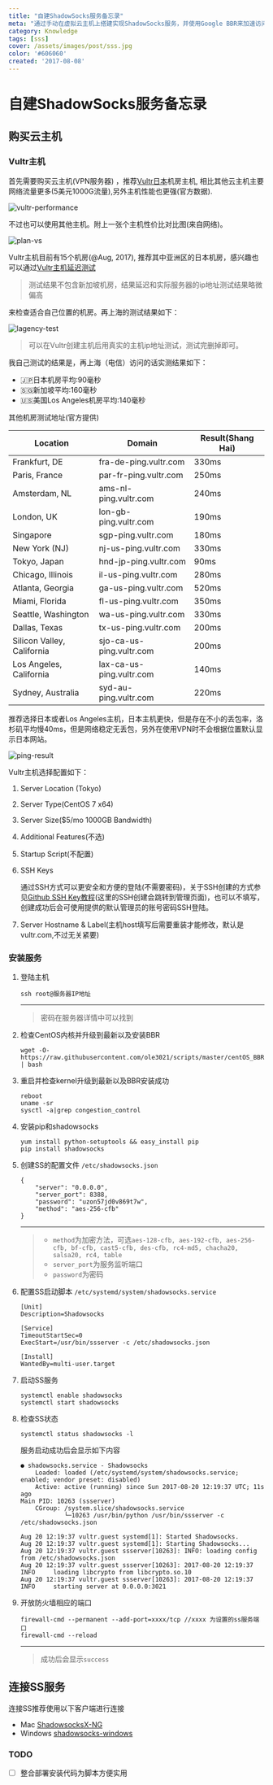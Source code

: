 ```yaml
---
title: "自建ShadowSocks服务备忘录"
meta: "通过手动在虚拟云主机上搭建实现ShadowSocks服务，并使用Google BBR来加速访问速度。"
category: Knowledge
tags: [sss]
cover: /assets/images/post/sss.jpg
color: '#606060'
created: '2017-08-08'
---
```


# 自建ShadowSocks服务备忘录

## 购买云主机

### Vultr主机

首先需要购买云主机(VPN服务器) ，推荐[Vultr日本](http://www.vultr.com/?ref=7092244)机房主机, 相比其他云主机主要网络流量更多(5美元1000G流量),另外主机性能也更强(官方数据).

![vultr-performance](/assets/images/post/vultr-performance.png)

不过也可以使用其他主机。附上一张个主机性价比对比图(来自网络)。

![plan-vs](/assets/images/post/plan-vs.png)

Vultr主机目前有15个机房(@Aug, 2017),  推荐其中亚洲区的日本机房，感兴趣也可以通过[Vultr主机延迟测试](http://cloudharmony.com/speedtest-latency-for-vultr:compute)

> 测试结果不包含新加坡机房，结果延迟和实际服务器的ip地址测试结果略微偏高

来检查适合自己位置的机房。再上海的测试结果如下：

![lagency-test](/assets/images/post/lagency-test.png)

> 可以在Vultr创建主机后用真实的主机ip地址测试，测试完删掉即可。

我自己测试的结果是，再上海（电信）访问的话实测结果如下：

* 🇯🇵日本机房平均:90毫秒
* 🇸🇬新加坡平均:160毫秒
* 🇺🇸美国Los Angeles机房平均:140毫秒

其他机房测试地址(官方提供)

| Location                   | Domain                   | Result(Shang Hai) |
| -------------------------- | ------------------------ | ----------------- |
| Frankfurt, DE              | fra-de-ping.vultr.com    | 330ms             |
| Paris, France              | par-fr-ping.vultr.com    | 250ms             |
| Amsterdam, NL              | ams-nl-ping.vultr.com    | 240ms             |
| London, UK                 | lon-gb-ping.vultr.com    | 190ms             |
| Singapore                  | sgp-ping.vultr.com       | 180ms             |
| New York (NJ)              | nj-us-ping.vultr.com     | 330ms             |
| Tokyo, Japan               | hnd-jp-ping.vultr.com    | 90ms              |
| Chicago, Illinois          | il-us-ping.vultr.com     | 280ms             |
| Atlanta, Georgia           | ga-us-ping.vultr.com     | 520ms             |
| Miami, Florida             | fl-us-ping.vultr.com     | 350ms             |
| Seattle, Washington        | wa-us-ping.vultr.com     | 330ms             |
| Dallas, Texas              | tx-us-ping.vultr.com     | 200ms             |
| Silicon Valley, California | sjo-ca-us-ping.vultr.com | 200ms             |
| Los Angeles, California    | lax-ca-us-ping.vultr.com | 140ms             |
| Sydney, Australia          | syd-au-ping.vultr.com    | 220ms             |

推荐选择日本或者Los Angeles主机，日本主机更快，但是存在不小的丢包率，洛杉矶平均慢40ms，但是网络稳定无丢包，另外在使用VPN时不会根据位置默认显示日本网站。

![ping-result](/assets/images/post/ping-result.png)

Vultr主机选择配置如下：

1. Server Location (Tokyo)

2. Server Type(CentOS 7 x64)

3. Server Size($5/mo 1000GB Bandwidth)

4. Additional Features(不选)

5. Startup Script(不配置)

6. SSH Keys

   通过SSH方式可以更安全和方便的登陆(不需要密码)，关于SSH创建的方式参见[Github SSH Key教程](https://help.github.com/articles/generating-a-new-ssh-key-and-adding-it-to-the-ssh-agent/)(这里的SSH创建会跳转到管理页面)，也可以不填写，创建成功后会可使用提供的默认管理员的账号密码SSH登陆。

7. Server Hostname & Label(主机host填写后需要重装才能修改，默认是vultr.com,不过无关紧要)

### 安装服务

1. 登陆主机

    ```
    ssh root@服务器IP地址
    ```
    ---
    >  密码在服务器详情中可以找到

2. 检查CentOS内核并升级到最新以及安装BBR

    ```
    wget -O- https://raw.githubusercontent.com/ole3021/scripts/master/centOS_BBR.sh | bash
    ```

3. 重启并检查kernel升级到最新以及BBR安装成功

    ```
    reboot
    uname -sr
    sysctl -a|grep congestion_control
    ```

4. 安装pip和shadowsocks

    ```
    yum install python-setuptools && easy_install pip
    pip install shadowsocks
    ```

5. 创建SS的配置文件 `/etc/shadowsocks.json`

    ```
    {
        "server": "0.0.0.0",
        "server_port": 8388,
        "password": "uzon57jd0v869t7w",
        "method": "aes-256-cfb"
    }
    ```
    ---
    > * `method`为加密方法，可选`aes-128-cfb, aes-192-cfb, aes-256-cfb, bf-cfb, cast5-cfb, des-cfb, rc4-md5, chacha20, salsa20, rc4, table`
    > * `server_port`为服务监听端口
    > * `password`为密码

6. 配置SS启动脚本 `/etc/systemd/system/shadowsocks.service`

    ```
    [Unit]
    Description=Shadowsocks

    [Service]
    TimeoutStartSec=0
    ExecStart=/usr/bin/ssserver -c /etc/shadowsocks.json

    [Install]
    WantedBy=multi-user.target
    ```

7. 启动SS服务

    ```
    systemctl enable shadowsocks
    systemctl start shadowsocks
    ```

8. 检查SS状态

    ```
    systemctl status shadowsocks -l
    ```
    服务启动成功后会显示如下内容

    ```
    ● shadowsocks.service - Shadowsocks
        Loaded: loaded (/etc/systemd/system/shadowsocks.service; enabled; vendor preset: disabled)
        Active: active (running) since Sun 2017-08-20 12:19:37 UTC; 11s ago
    Main PID: 10263 (ssserver)
        CGroup: /system.slice/shadowsocks.service
                └─10263 /usr/bin/python /usr/bin/ssserver -c /etc/shadowsocks.json

    Aug 20 12:19:37 vultr.guest systemd[1]: Started Shadowsocks.
    Aug 20 12:19:37 vultr.guest systemd[1]: Starting Shadowsocks...
    Aug 20 12:19:37 vultr.guest ssserver[10263]: INFO: loading config from /etc/shadowsocks.json
    Aug 20 12:19:37 vultr.guest ssserver[10263]: 2017-08-20 12:19:37 INFO     loading libcrypto from libcrypto.so.10
    Aug 20 12:19:37 vultr.guest ssserver[10263]: 2017-08-20 12:19:37 INFO     starting server at 0.0.0.0:3021
    ```

9. 开放防火墙相应的端口

    ```
    firewall-cmd --permanent --add-port=xxxx/tcp //xxxx 为设置的ss服务端口
    firewall-cmd --reload
    ```
    ---
    >成功后会显示`success`

## 连接SS服务

连接SS推荐使用以下客户端进行连接

* Mac [ShadowsocksX-NG](https://github.com/shadowsocks/ShadowsocksX-NG)
* Windows [shadowsocks-windows](https://github.com/shadowsocks/shadowsocks-windows)

### TODO

- [ ] 整合部署安装代码为脚本方便实用

